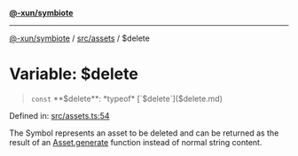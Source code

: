 [**@-xun/symbiote**](../../../README.md)

***

[@-xun/symbiote](../../../README.md) / [src/assets](../README.md) / $delete

# Variable: $delete

> `const` **$delete**: *typeof* [`$delete`]($delete.md)

Defined in: [src/assets.ts:54](https://github.com/Xunnamius/symbiote/blob/d7d2a1c9c8d2f62647f000f449c77b564ff77421/src/assets.ts#L54)

The Symbol represents an asset to be deleted and can be returned as the
result of an [Asset.generate](../type-aliases/Asset.md#generate) function instead of normal string
content.
